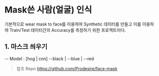 # Mask쓴 사람(얼굴) 인식
기본적으로 wear mask to face를 이용하여 Synthetic 데이터를 만들고 이를 이용하여 Train/Test 데이터간의
Accuracy를 측정하기 위한 프로젝트이다.

## 1. 마스크 씌우기
-- Model : [hog | cnn]
--black | --blue | --red

> 참조 Repo
https://github.com/Prodesire/face-mask

